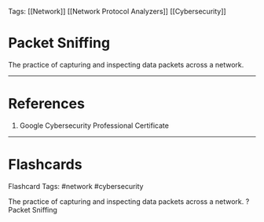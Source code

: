 Tags: [[Network]] [[Network Protocol Analyzers]] [[Cybersecurity]]
# Packet Sniffing

The practice of capturing and inspecting data packets across a network.

---
# References

1. Google Cybersecurity Professional Certificate

---
# Flashcards

Flashcard Tags: #network #cybersecurity 

The practice of capturing and inspecting data packets across a network.
?
Packet Sniffing
<!--SR:!2024-05-21,17,290-->